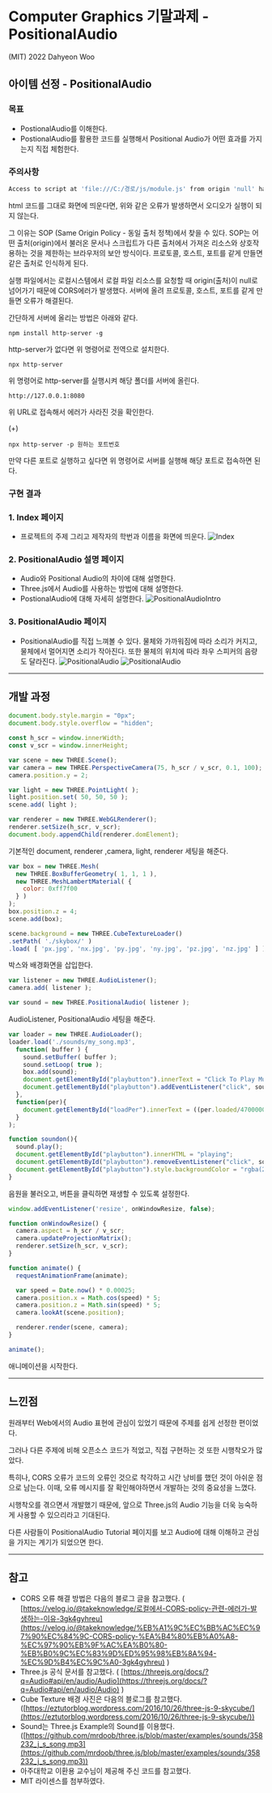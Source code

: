# Computer Graphics 기말과제 - PositionalAudio

(MIT) 2022 Dahyeon Woo

## 아이템 선정 - PositionalAudio

### 목표

- PostionalAudio를 이해한다.
- PostionalAudio를 활용한 코드를 실행해서 Positional Audio가 어떤 효과를 가지는지 직접 체험한다.

### 주의사항

```bash
Access to script at 'file:///C:/경로/js/module.js' from origin 'null' has been blocked by CORS policy: Cross origin requests are only supported for protocol schemes: http, data, chrome, chrome-extension, https.
```

html 코드를 그대로 화면에 띄운다면, 위와 같은 오류가 발생하면서 오디오가 실행이 되지 않는다.

그 이유는 SOP (Same Origin Policy - 동일 출처 정책)에서 찾을 수 있다. SOP는 어떤 출처(origin)에서 불러온 문서나 스크립트가 다른 출처에서 가져온 리소스와 상호작용하는 것을 제한하는 브라우저의 보안 방식이다.  프로토콜, 호스트, 포트를 같게 만들면 같은 출처로 인식하게 된다.

실행 파일에서는 로컬시스템에서 로컬 파일 리소스를 요청할 때 origin(출처)이 null로 넘어가기 때문에 CORS에러가 발생했다. 서버에 올려 프로토콜, 호스트, 포트를 같게 만들면 오류가 해결된다. 

간단하게 서버에 올리는 방법은 아래와 같다.

```
npm install http-server -g
```

http-server가 없다면 위 명령어로 전역으로 설치한다.

```
npx http-server
```

위 명령어로 http-server를 실행시켜 해당 폴더를 서버에 올린다.

```
http://127.0.0.1:8080
```

위 URL로 접속해서 에러가 사라진 것을 확인한다.

(+)

```
npx http-server -p 원하는 포트번호
```

만약 다른 포트로 실행하고 싶다면 위 명령어로 서버를 실행해 해당 포트로 접속하면 된다.

### 구현 결과

### 1. Index 페이지

- 프로젝트의 주제 그리고 제작자의 학번과 이름을 화면에 띄운다.
![Index](/result/one.png)

### 2. PositionalAudio 설명 페이지

- Audio와 Positional Audio의 차이에 대해 설명한다.
- Three.js에서 Audio를 사용하는 방법에 대해 설명한다.
- PostionalAudio에 대해 자세히 설명한다.
![PositionalAudioIntro](/result/two.png)

### 3. PositionalAudio 페이지

- PositionalAudio를 직접 느껴볼 수 있다. 물체와 가까워짐에 따라 소리가 커지고, 물체에서 멀어지면 소리가 작아진다. 또한 물체의 위치에 따라 좌우 스피커의 음량도 달라진다.
![PositionalAudio](/result/three.png)
![PositionalAudio](/result/four.png)

---

## 개발 과정

```jsx
document.body.style.margin = "0px";
document.body.style.overflow = "hidden";

const h_scr = window.innerWidth;
const v_scr = window.innerHeight; 

var scene = new THREE.Scene();
var camera = new THREE.PerspectiveCamera(75, h_scr / v_scr, 0.1, 100);
camera.position.y = 2;

var light = new THREE.PointLight( );
light.position.set( 50, 50, 50 );
scene.add( light );

var renderer = new THREE.WebGLRenderer();
renderer.setSize(h_scr, v_scr);
document.body.appendChild(renderer.domElement);

```

기본적인 document, renderer ,camera, light, renderer 세팅을 해준다. 

```jsx
var box = new THREE.Mesh( 
  new THREE.BoxBufferGeometry( 1, 1, 1 ),
  new THREE.MeshLambertMaterial( {
    color: 0xff7f00
  } )
);
box.position.z = 4;
scene.add(box);

scene.background = new THREE.CubeTextureLoader()
.setPath( './skybox/' )
.load( [ 'px.jpg', 'nx.jpg', 'py.jpg', 'ny.jpg', 'pz.jpg', 'nz.jpg' ] );
```

박스와 배경화면을 삽입한다.

```jsx
var listener = new THREE.AudioListener();
camera.add( listener );

var sound = new THREE.PositionalAudio( listener );
```

AudioListener, PositionalAudio 세팅을 해준다.

```jsx
var loader = new THREE.AudioLoader();
loader.load('./sounds/my_song.mp3',
  function( buffer ) { 
    sound.setBuffer( buffer ); 
    sound.setLoop( true ); 
    box.add(sound);
    document.getElementById("playbutton").innerText = "Click To Play Music";
    document.getElementById("playbutton").addEventListener("click", soundon, false);
  },
  function(per){
    document.getElementById("loadPer").innerText = ((per.loaded/4700000)*100).toFixed(1);
  }
);

function soundon(){
  sound.play();
  document.getElementById("playbutton").innerHTML = "playing";
  document.getElementById("playbutton").removeEventListener("click", soundon, false);
  document.getElementById("playbutton").style.backgroundColor = "rgba(255,255,255,0)";
}

```

음원을 불러오고, 버튼을 클릭하면 재생할 수 있도록 설정한다.

```jsx
window.addEventListener('resize', onWindowResize, false);

function onWindowResize() {
  camera.aspect = h_scr / v_scr;
  camera.updateProjectionMatrix();
  renderer.setSize(h_scr, v_scr);
}

function animate() {
  requestAnimationFrame(animate);

  var speed = Date.now() * 0.00025;
  camera.position.x = Math.cos(speed) * 5;
  camera.position.z = Math.sin(speed) * 5;
  camera.lookAt(scene.position);

  renderer.render(scene, camera);
}

animate();
```

애니메이션을 시작한다.

---

## 느낀점

원래부터 Web에서의 Audio 표현에 관심이 있었기 때문에 주제를 쉽게 선정한 편이었다. 

그러나 다른 주제에 비해 오픈소스 코드가 적었고, 직접 구현하는 것 또한 시행착오가 많았다.

특히나, CORS 오류가 코드의 오류인 것으로 착각하고 시간 낭비를 했던 것이 아쉬운 점으로 남는다. 이때, 오류 메시지를 잘 확인해야하면서 개발하는 것의 중요성을 느꼈다.

시행착오를 겪으면서 개발했기 때문에, 앞으로 Three.js의 Audio 기능을 더욱 능숙하게 사용할 수 있으리라고 기대된다. 

다른 사람들이 PositionalAudio Tutorial  페이지를 보고 Audio에 대해 이해하고 관심을 가지는 계기가 되었으면 한다.

---

## 참고

- CORS 오류 해결 방법은 다음의 블로그 글을 참고했다. ( [https://velog.io/@takeknowledge/로컬에서-CORS-policy-관련-에러가-발생하는-이유-3gk4gyhreu](https://velog.io/@takeknowledge/%EB%A1%9C%EC%BB%AC%EC%97%90%EC%84%9C-CORS-policy-%EA%B4%80%EB%A0%A8-%EC%97%90%EB%9F%AC%EA%B0%80-%EB%B0%9C%EC%83%9D%ED%95%98%EB%8A%94-%EC%9D%B4%EC%9C%A0-3gk4gyhreu) )
- Three.js 공식 문서를 참고했다. ( [https://threejs.org/docs/?q=Audio#api/en/audio/Audio](https://threejs.org/docs/?q=Audio#api/en/audio/Audio) )
- Cube Texture 배경 사진은 다음의 블로그를 참고했다. ([https://eztutorblog.wordpress.com/2016/10/26/three-js-9-skycube/](https://eztutorblog.wordpress.com/2016/10/26/three-js-9-skycube/))
- Sound는 Three.js Example의 Sound를 이용했다. ([https://github.com/mrdoob/three.js/blob/master/examples/sounds/358232_j_s_song.mp3](https://github.com/mrdoob/three.js/blob/master/examples/sounds/358232_j_s_song.mp3))
- 아주대학교 이환용 교수님이 제공해 주신 코드를 참고했다.
- MIT 라이센스를 첨부하였다.
